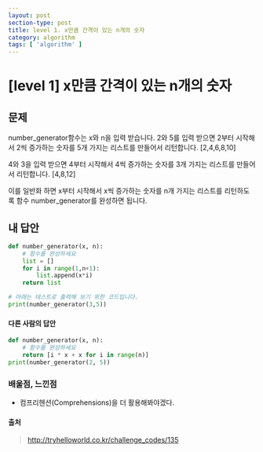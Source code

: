```yaml
---
layout: post
section-type: post
title: level 1. x만큼 간격이 있는 n개의 숫자
category: algorithm
tags: [ 'algorithm' ]
---
```


# [level 1] x만큼 간격이 있는 n개의 숫자

## 문제
number_generator함수는 x와 n을 입력 받습니다.
2와 5를 입력 받으면 2부터 시작해서 2씩 증가하는 숫자를 5개 가지는 리스트를 만들어서 리턴합니다.
[2,4,6,8,10]

4와 3을 입력 받으면 4부터 시작해서 4씩 증가하는 숫자를 3개 가지는 리스트를 만들어서 리턴합니다.
[4,8,12]

이를 일반화 하면 x부터 시작해서 x씩 증가하는 숫자를 n개 가지는 리스트를 리턴하도록 함수 number_generator를 완성하면 됩니다.

## 내 답안

```python
def number_generator(x, n):
    # 함수를 완성하세요
    list = []
    for i in range(1,n+1):
        list.append(x*i)
    return list

# 아래는 테스트로 출력해 보기 위한 코드입니다.
print(number_generator(3,5))
```

#### 다른 사람의 답안

```python
def number_generator(x, n):
    # 함수를 완성하세요
    return [i * x + x for i in range(n)]
print(number_generator(2, 5))
```

### 배울점, 느낀점

- 컴프리헨션(Comprehensions)을 더 활용해봐야겠다.

#### 출처
> <http://tryhelloworld.co.kr/challenge_codes/135>
